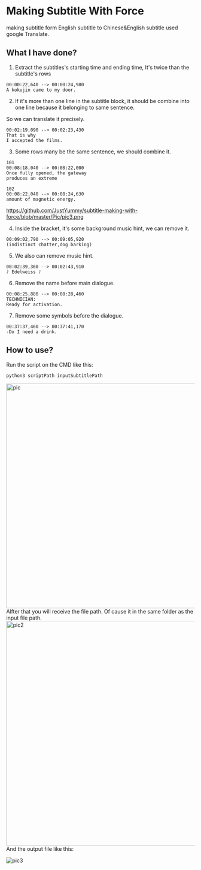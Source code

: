 # Making Subtitle With Force 
making subtitle form English subtitle to Chinese&amp;English subtitle used google Translate.

## What I have done?

1. Extract the subtitles's starting time and ending time, It's twice than the subtitle's rows

```
00:00:22,640 --> 00:00:24,980
A kokujin came to my door.
```


2. If it's more than one line in the subtitle block, it should be combine into one line because it belonging to same sentence. 

So we can translate it precisely.

```
00:02:19,090 --> 00:02:23,430
That is why
I accepted the films.
```


3. Some rows many be the same sentence, we should combine it.

```
101
00:08:18,040 --> 00:08:22,000
Once fully opened, the gateway
produces an extreme
```

```
102
00:08:22,040 --> 00:08:24,630
amount of magnetic energy.
```
https://github.com/JustYummy/subtitle-making-with-force/blob/master/Pic/pic3.png

4. Inside the bracket, it's some background music hint, we can remove it.

```
00:09:02,790 --> 00:09:05,920
(indistinct chatter,dog barking)
```


5. We also can remove music hint.

```
00:02:39,360 --> 00:02:43,910
♪ Edelweiss ♪
```


6. Remove the name before main dialogue.

```103
00:08:25,880 --> 00:08:28,460
TECHNICIAN:
Ready for activation.
```


7. Remove some symbols before the dialogue.

```
00:37:37,460 --> 00:37:41,170
-Do I need a drink.
```

## How to use?
Run the script on the CMD like this:
```
python3 scriptPath inputSubtitlePath
```

<img src="https://github.com/JustYummy/subtitle-making-with-force/blob/master/Pic/pic.png" width = "600" alt="pic" align=center />
Alfter that you will receive the file path. Of cause it in the same folder as the input file path.
<img src="https://github.com/JustYummy/subtitle-making-with-force/blob/master/Pic/pic2.png" width = "600" alt="pic2" align=center />
And the output file like this:

![pic3](https://github.com/JustYummy/subtitle-making-with-force/blob/master/Pic/versusPic.png)
